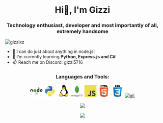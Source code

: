 <h1 align="center">Hi👋, I'm Gizzi </h1>
<h3 align="center">Technology enthusiast, developer and most importantly of all, extremely handsome</h3>

<p align="left"> <img src="https://komarev.com/ghpvc/?username=gizzixz" alt="gizzixz" /> </p>

 - 🔭 I can do just about anything in node.js!
 - 🌱 I’m currently learning **Python, Express.js and C#**
 - 📫 Reach me on Discord: gizzi5716
 
 <h3 align="center">Languages and Tools:</h3>
 <p align="center"><a href="https://nodejs.org" target="_blank" rel="noreferrer"> <img src="https://raw.githubusercontent.com/devicons/devicon/master/icons/nodejs/nodejs-original-wordmark.svg" alt="nodejs" width="40" height="40"/></a> <a href="https://www.python.org" target="_blank" rel="noreferrer"> <img src="https://raw.githubusercontent.com/devicons/devicon/master/icons/python/python-original.svg" alt="python" width="40" height="40"/></a> <a href="https://www.linux.org/" target="_blank" rel="noreferrer"> <img src="https://raw.githubusercontent.com/devicons/devicon/master/icons/linux/linux-original.svg" alt="linux" width="40" height="40"/></a> <a href="https://www.mongodb.com/" target="_blank" rel="noreferrer"> <img src="https://raw.githubusercontent.com/devicons/devicon/master/icons/mongodb/mongodb-original-wordmark.svg" alt="mongodb" width="40" height="40"/></a> <a href="https://developer.mozilla.org/en-US/docs/Web/JavaScript" target="_blank" rel="noreferrer"> <img src="https://raw.githubusercontent.com/devicons/devicon/master/icons/javascript/javascript-original.svg" alt="javascript" width="40" height="40"/></a> <a href="https://www.w3.org/html/" target="_blank" rel="noreferrer"> <img src="https://raw.githubusercontent.com/devicons/devicon/master/icons/html5/html5-original-wordmark.svg" alt="html5" width="40" height="40"/></a> <a href="https://www.w3schools.com/css/" target="_blank" rel="noreferrer"> <img src="https://raw.githubusercontent.com/devicons/devicon/master/icons/css3/css3-original-wordmark.svg" alt="css3" width="40" height="40"/></a> <a href="https://git-scm.com/" target="_blank" rel="noreferrer"> <img src="https://www.vectorlogo.zone/logos/git-scm/git-scm-icon.svg" alt="git" width="40" height="40"/></a> </p>
 
 <p align="center"><img align="center" src="https://github-readme-stats.vercel.app/api/top-langs/?username=gizzixz&layout=compact&theme=dark"></p>
 
 <p align="center"><img align="center" src="https://github-readme-stats.vercel.app/api?username=gizzixz&show_icons=true&theme=dark"></p>
